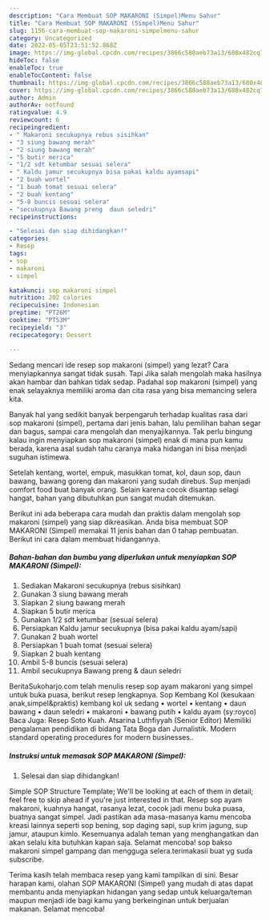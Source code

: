 ```yaml
---
description: "Cara Membuat SOP MAKARONI (Simpel)Menu Sahur"
title: "Cara Membuat SOP MAKARONI (Simpel)Menu Sahur"
slug: 1156-cara-membuat-sop-makaroni-simpelmenu-sahur
category: Uncategorized
date: 2022-05-05T23:51:52.868Z
image: https://img-global.cpcdn.com/recipes/3866c588aeb73a13/680x482cq70/sop-makaroni-simpel-foto-resep-utama.jpg
hideToc: false
enableToc: true
enableTocContent: false
thumbnail: https://img-global.cpcdn.com/recipes/3866c588aeb73a13/680x482cq70/sop-makaroni-simpel-foto-resep-utama.jpg
cover: https://img-global.cpcdn.com/recipes/3866c588aeb73a13/680x482cq70/sop-makaroni-simpel-foto-resep-utama.jpg
author: Admin
authorAv: notfound
ratingvalue: 4.9
reviewcount: 6
recipeingredient:
- " Makaroni secukupnya rebus sisihkan"
- "3 siung bawang merah"
- "2 siung bawang merah"
- "5 butir merica"
- "1/2 sdt ketumbar sesuai selera"
- " Kaldu jamur secukupnya bisa pakai kaldu ayamsapi"
- "2 buah wortel"
- "1 buah tomat sesuai selera"
- "2 buah kentang"
- "5-8 buncis sesuai selera"
- "secukupnya Bawang preng  daun seledri"
recipeinstructions:

- "Selesai dan siap dihidangkan!"
categories:
- Resep
tags:
- sop
- makaroni
- simpel

katakunci: sop makaroni simpel 
nutrition: 202 calories
recipecuisine: Indonesian
preptime: "PT26M"
cooktime: "PT53M"
recipeyield: "3"
recipecategory: Dessert

---
```



Sedang mencari ide resep sop makaroni (simpel) yang lezat? Cara menyiapkannya sangat tidak susah. Tapi Jika salah mengolah maka hasilnya akan hambar dan bahkan tidak sedap. Padahal sop makaroni (simpel) yang enak selayaknya memiliki aroma dan cita rasa yang bisa memancing selera kita.


Banyak hal yang sedikit banyak berpengaruh terhadap kualitas rasa dari sop makaroni (simpel), pertama dari jenis bahan, lalu pemilihan bahan segar dan bagus, sampai cara mengolah dan menyajikannya. Tak perlu bingung kalau ingin menyiapkan sop makaroni (simpel) enak di mana pun kamu berada, karena asal sudah tahu caranya maka hidangan ini bisa menjadi suguhan istimewa.

Setelah kentang, wortel, empuk, masukkan tomat, kol, daun sop, daun bawang, bawang goreng dan makaroni yang sudah direbus. Sup menjadi comfort food buat banyak orang. Selain karena cocok disantap selagi hangat, bahan yang dibutuhkan pun sangat mudah ditemukan.


Berikut ini ada beberapa cara mudah dan praktis dalam mengolah sop makaroni (simpel) yang siap dikreasikan. Anda bisa membuat SOP MAKARONI (Simpel) memakai 11 jenis bahan dan 0 tahap pembuatan. Berikut ini cara dalam membuat hidangannya.

<!--inarticleads1-->

##### Bahan-bahan dan bumbu yang diperlukan untuk menyiapkan SOP MAKARONI (Simpel):

1. Sediakan  Makaroni secukupnya (rebus sisihkan)
1. Gunakan 3 siung bawang merah
1. Siapkan 2 siung bawang merah
1. Siapkan 5 butir merica
1. Gunakan 1/2 sdt ketumbar (sesuai selera)
1. Persiapkan  Kaldu jamur secukupnya (bisa pakai kaldu ayam/sapi)
1. Gunakan 2 buah wortel
1. Persiapkan 1 buah tomat (sesuai selera)
1. Siapkan 2 buah kentang
1. Ambil 5-8 buncis (sesuai selera)
1. Ambil secukupnya Bawang preng &amp; daun seledri


BeritaSukoharjo.com telah menulis resep sop ayam makaroni yang simpel untuk buka puasa, berikut resep lengkapnya. Sop Kembang Kol (kesukaan anak,simpel&amp;praktis) kembang kol uk sedang • wortel • kentang • daun bawang • daun seledri • makaroni • bawang putih • kaldu ayam (sy:royco) Baca Juga: Resep Soto Kuah. Atsarina Luthfiyyah (Senior Editor) Memiliki pengalaman pendidikan di bidang Tata Boga dan Jurnalistik. Modern standard operating procedures for modern businesses.. 

<!--inarticleads2-->

##### Instruksi untuk memasak SOP MAKARONI (Simpel):


1. Selesai dan siap dihidangkan!

Simple SOP Structure Template; We&#39;ll be looking at each of them in detail; feel free to skip ahead if you&#39;re just interested in that. Resep sop ayam makaroni, kuahnya hangat, rasanya lezat, cocok jadi menu buka puasa, buatnya sangat simpel. Jadi pastikan ada masa-masanya kamu mencoba kreasi lainnya seperti sop bening, sop daging sapi, sup krim jagung, sup jamur, ataupun kimlo. Kesemuanya adalah teman yang menghangatkan dan akan selalu kita butuhkan kapan saja. Selamat mencoba! sop bakso makaroni simpel gampang dan mengguga selera.terimakasii buat yg suda subscribe. 

Terima kasih telah membaca resep yang kami tampilkan di sini. Besar harapan kami, olahan SOP MAKARONI (Simpel) yang mudah di atas dapat membantu anda menyiapkan hidangan yang sedap untuk keluarga/teman maupun menjadi ide bagi kamu yang berkeinginan untuk berjualan makanan. Selamat mencoba!
